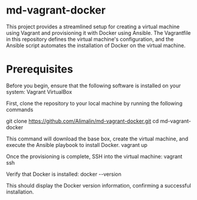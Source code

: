 
# md-vagrant-docker

This project provides a streamlined setup for creating a virtual machine using Vagrant and provisioning it with Docker using Ansible. The Vagrantfile in this repository defines the virtual machine's configuration, and the Ansible script automates the installation of Docker on the virtual machine.

# Prerequisites
Before you begin, ensure that the following software is installed on your system:
Vagrant
VirtualBox 
 
First, clone the repository to your local machine by running the following commands

git clone https://github.com/Alimalin/md-vagrant-docker.git
cd md-vagrant-docker

This command will download the base box, create the virtual machine, and execute the Ansible playbook to install Docker.
vagrant up
  
Once the provisioning is complete, SSH into the virtual machine:
vagrant ssh
 
Verify that Docker is installed:
 docker --version
 
This should display the Docker version information, confirming a successful installation.

 

